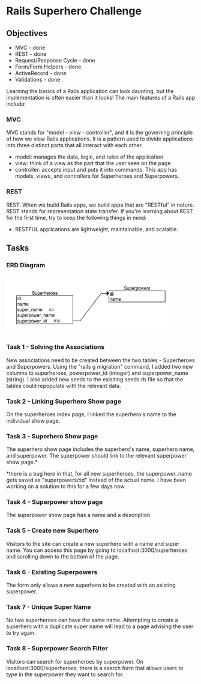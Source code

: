 # Rails Superhero Challenge

## Objectives
+ MVC - done
+ REST - done 
+ Request/Response Cycle - done
+ Form/Form Helpers - done
+ ActiveRecord - done
+ Validations - done

Learning the basics of a Rails application can look daunting, but the implementation is often easier than it looks! The main features of a Rails app include:

### MVC

MVC stands for "model - view - controller", and it is the governing principle of how we view Rails applications. It is a pattern used to divide applications into three distinct parts that all interact with each other.
* model: manages the data, logic, and rules of the application
* view: think of a view as the part that the user sees on the page.
* controller: accepts input and puts it into commands.
This app has models, views, and controllers for Superheroes and Superpowers.

### REST

REST: When we build Rails apps, we build apps that are "RESTful" in nature. REST stands for representation state transfer. If you're learning about REST for the first time, try to keep the following things in mind:
* RESTFUL applications are lightweight, maintainable, and scalable.

## Tasks

### ERD Diagram
![img](superheroes_superpowers.png)

### Task 1 - Solving the Associations
New associations need to be created between the two tables - Superheroes and Superpowers. Using the "rails g migration" command, I added two new columns to superheroes, powerpower_id (integer) and superpower_name (string).
I also added new seeds to the exisiting seeds.rb file so that the tables could repopulate with the relevant data.

### Task 2 - Linking Superhero Show page
On the superheroes index page, I linked the superhero's name to the individual show page.

### Task 3 - Superhero Show page
The superhero show page includes the superhero's name, superhero name, and superpower. The superpower should link to the relevant superpower show page.*

*there is a bug here in that, for all new superheroes, the superpower_name gets saved as "superpowers/:id" instead of the actual name. I have been working on a solution to this for a few days now. 

### Task 4 - Superpower show page
The superpower show page has a name and a description

### Task 5 - Create new Superhero
Visitors to the site can create a new superhero with a name and super name. You can access this page by going to localhost:3000/superheroes and scrolling down to the bottom of the page.

### Task 6 - Existing Superpowers
The form only allows a new superhero to be created with an existing superpower.

### Task 7 - Unique Super Name
No two superheroes can have the same name. Attempting to create a superhero with a duplicate super name will lead to a page advising the user to try again.

### Task 8 - Superpower Search Filter
Visitors can search for superheroes by superpower. On localhost:3000/superheroes, there is a search form that allows users to type in the superpower they want to search for.